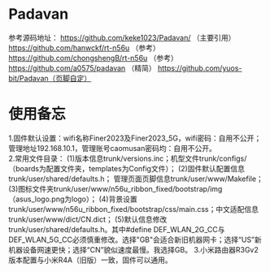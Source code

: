 # Padavan 
  参考源码地址： 
  https://github.com/keke1023/Padavan/    （主要引用）  
https://github.com/hanwckf/rt-n56u      （参考）  
https://github.com/chongshengB/rt-n56u  （参考）  
https://github.com/a0575/padavan （精简） 
https://github.com/yuos-bit/Padavan（页脚自定） 

# 使用备忘
1.固件默认设置：wifi名称Finer2023及Finer2023_5G，wifi密码：自用不公开；管理地址192.168.10.1，管理账号caomusan密码均：自用不公开。  
2.常用文件目录：
(1)版本信息trunk/versions.inc；机型文件trunk/configs/（boards为配置文件夹，templates为Config文件）；
(2)固件默认配置信息trunk/user/shared/defaults.h； 管理页面页脚信息trunk/user/www/Makefile；
(3)图标文件夹trunk/user/www/n56u_ribbon_fixed/bootstrap/img（asus_logo.png为logo）；
(4)背景设置trunk/user/www/n56u_ribbon_fixed/bootstrap/css/main.css；中文适配信息trunk/user/www/dict/CN.dict；
(5)默认信息修改trunk/user/shared/defaults.h。其中#define DEF_WLAN_2G_CC与DEF_WLAN_5G_CC必须慎重修改。选择"GB"会适合新旧机器网卡；选择“US”新机器设备网速更快；选择“CN”貌似速度最慢。我选择GB。
3.小米路由器R3Gv2版本配置与小米R4A（旧版）一致，固件可以通用。

